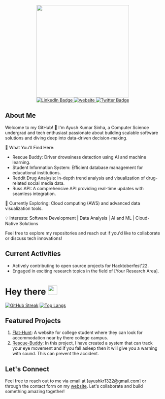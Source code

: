<div id="header" align="center">
  <img src="https://media.giphy.com/media/2zeji2UedvZzvIZ45N/giphy.gif" width="300"/>
</div>

<div id="badges" align="center">
  <a href="https://www.linkedin.com/in/ayushkr13/">
    <img src="https://img.shields.io/badge/LinkedIn-blue?style=for-the-badge&logo=linkedin&logoColor=white" alt="LinkedIn Badge"/>
  </a>
  <a href="https://ayush.study/">
    <img src="https://img.shields.io/badge/Website-red?style=for-the-badge&logo=circle&logoColor=white" alt="website"/>
  </a>
  <a href="https://twitter.com/Ayushkr15_">
    <img src="https://img.shields.io/badge/Twitter-blue?style=for-the-badge&logo=twitter&logoColor=white" alt="Twitter Badge"/>
  </a>
  <br>
  <img src="https://komarev.com/ghpvc/?username=Ayushkr15&style=flat-square&color=blue" alt=""/>
</div>

## About Me
Welcome to my GitHub! 👋 I'm Ayush Kumar Sinha, a Computer Science undergrad and tech enthusiast passionate about building scalable software solutions and diving deep into data-driven decision-making.

🚀 What You'll Find Here:

- Rescue Buddy: Driver drowsiness detection using AI and machine learning.
- Student Information System: Efficient database management for educational institutions.
- Reddit Drug Analysis: In-depth trend analysis and visualization of drug-related social media data.
- Russ API: A comprehensive API providing real-time updates with seamless integration.

🌱 Currently Exploring:
Cloud computing (AWS) and advanced data visualization tools.

💡 Interests:
Software Development | Data Analysis | AI and ML | Cloud-Native Solutions

Feel free to explore my repositories and reach out if you'd like to collaborate or discuss tech innovations!

## Current Activities
- Actively contributing to open source projects for Hacktoberfest'22.
- Engaged in exciting research topics in the field of [Your Research Area].

<h1>
  Hey there
  <img src="https://media.giphy.com/media/hvRJCLFzcasrR4ia7z/giphy.gif" width="30px"/>
</h1>

[![GitHub Streak](http://github-readme-streak-stats.herokuapp.com?user=Ayushkr15&theme=dark&background=000000)](https://git.io/streak-stats)
[![Top Langs](https://github-readme-stats.vercel.app/api/top-langs/?username=Ayushkr15&layout=compact&theme=vision-friendly-dark)](https://github.com/anuraghazra/github-readme-stats)

## Featured Projects
1. [Flat-Hunt](https://github.com/Ayushkr15/Flat-Hunt): A website for college student where they can look for accommodation near by there college campus.
2. [Rescue-Buddy](https://github.com/Ayushkr15/Rescue-Buddy): In this project, I have created a system that can track your eye movement and if you fall asleep then it will give you a warning with sound. This can prevent the accident.

## Let's Connect
Feel free to reach out to me via email at [ayushkr1322@gmail.com] or through the contact form on my [website](https://ayush.study). Let's collaborate and build something amazing together!
